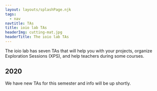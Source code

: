 ```yaml
---
layout: layouts/splashPage.njk
tags:
  - nav
navtitle: TAs
title: ioio lab TAs
headerImg: cutting-mat.jpg
headerTitle: The ioio lab TAs
---
```


The ioio lab has seven TAs that will help you with your projects, organize Exploration Sessions (XPS), and help teachers during some courses.

## 2020

We have new TAs for this semester and info will be up shortly.
